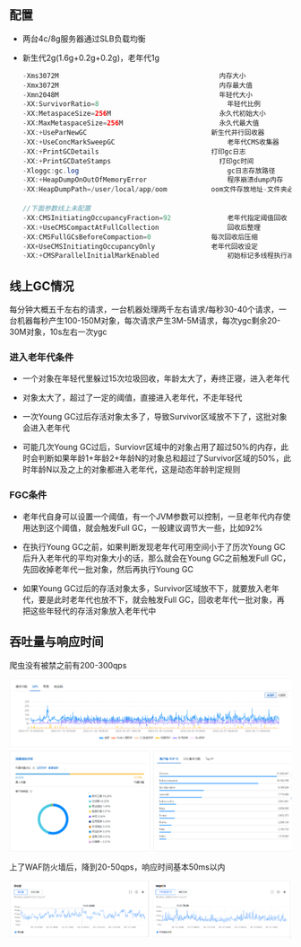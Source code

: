 ## 配置

* 两台4c/8g服务器通过SLB负载均衡

* 新生代2g(1.6g+0.2g+0.2g)，老年代1g

  ```java
  -Xms3072M                                        内存大小
  -Xmx3072M                                        内存最大值
  -Xmn2048M                                        年轻代大小
  -XX:SurvivorRatio=8								 年轻代比例
  -XX:MetaspaceSize=256M                           永久代初始大小
  -XX:MaxMetaspaceSize=256M                        永久代最大值
  -XX:+UseParNewGC						         新生代并行回收器 
  -XX:+UseConcMarkSweepGC   						 老年代CMS收集器
  -XX:+PrintGCDetails 						     打印gc日志
  -XX:+PrintGCDateStamps                           打印gc时间
  -Xloggc:gc.log								     gc日志存放路径
  -XX:+HeapDumpOnOutOfMemoryError					 程序崩溃dump内存
  -XX:HeapDumpPath=/user/local/app/oom			 oom文件存放地址-文件夹必须存在

  //下面参数线上未配置
  -XX:CMSInitiatingOccupancyFraction=92 			 老年代指定阈值回收
  -XX:+UseCMSCompactAtFullCollection				 回收后整理
  -XX:CMSFullGCsBeforeCompaction=0 				 每次回收后压缩
  -XX+UseCMSInitiatingOccupancyOnly				 老年代回收设定
  -XX:+CMSParallelInitialMarkEnabled				 初始标记多线程执行减少STW
  ```



## 线上GC情况

每分钟大概五千左右的请求，一台机器处理两千左右请求/每秒30-40个请求，一台机器每秒产生100-150M对象，每次请求产生3M-5M请求，每次ygc剩余20-30M对象，10s左右一次ygc

### 进入老年代条件

* 一个对象在年轻代里躲过15次垃圾回收，年龄太大了，寿终正寝，进入老年代

* 对象太大了，超过了一定的阈值，直接进入老年代，不走年轻代

* 一次Young GC过后存活对象太多了，导致Survivor区域放不下了，这批对象会进入老年代

* 可能几次Young GC过后，Surviovr区域中的对象占用了超过50%的内存，此时会判断如果年龄1+年龄2+年龄N的对象总和超过了Survivor区域的50%，此时年龄N以及之上的对象都进入老年代，这是动态年龄判定规则

### FGC条件

* 老年代自身可以设置一个阈值，有一个JVM参数可以控制，一旦老年代内存使用达到这个阈值，就会触发Full GC，一般建议调节大一些，比如92%

* 在执行Young GC之前，如果判断发现老年代可用空间小于了历次Young GC后升入老年代的平均对象大小的话，那么就会在Young GC之前触发Full GC，先回收掉老年代一批对象，然后再执行Young GC

* 如果Young GC过后的存活对象太多，Survivor区域放不下，就要放入老年代，要是此时老年代也放不下，就会触发Full GC，回收老年代一批对象，再把这些年轻代的存活对象放入老年代中



## 吞吐量与响应时间

爬虫没有被禁之前有200-300qps

![](../images/ws_20230213201147.png)



上了WAF防火墙后，降到20-50qps，响应时间基本50ms以内

![](../images/ms_20230213195809.png)
